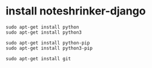 # install noteshrinker-django

```
sudo apt-get install python
sudo apt-get install python3

sudo apt-get install python-pip  
sudo apt-get install python3-pip

sudo apt-get install git

